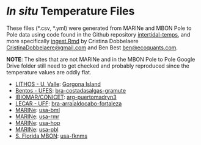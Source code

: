 *In situ* Temperature Files
================

These files (*.csv, *.yml) were generated from MARINe and MBON Pole to Pole
data using code found in the Github repository
[intertidal-temps](https://github.com/marinebon/intertidal-temps), and
more specifically
[ingest.Rmd](https://github.com/marinebon/intertidal-temps/blob/main/ingest.Rmd)
by Cristina Dobbelaere <CristinaDobbelaere@gmail.com> and Ben Best
<ben@ecoquants.com>.

**NOTE**: The sites that are not MARINe and in the MBON Pole to Pole Google Drive
folder still need to get checked and probably reproduced since the
temperature values are oddly flat.

  - [LITHOS - U. Valle](https://lithos.correounivalle.edu.co/):
    [Gorgona Island](https://marinebon.org/p2p/z_col-islagorgona-laventana.html)
  - [Bentos - UFES](http://bentos.ufes.br/):
    [bra-costadasalgas-gramute](https://marinebon.org/p2p/z_bra-costadasalgas-gramute.html)
  - [IBIOMAR/CONICET](https://www.larbim.com.ar/):
    [arg-puertomadryn3](https://marinebon.org/p2p/z_arg-puertomadryn3.html)
  - [LECAR - UFF](http://www.lecar.uff.br/index.html):
    [bra-arraialdocabo-fortaleza](https://marinebon.org/p2p/z_bra-arraialdocabo-fortaleza.html)
  - [MARINe](https://marine.ucsc.edu/sitepages/bodega.html):
    [usa-bml](https://marinebon.org/p2p/z_usa-bml.html)
  - [MARINe](https://marine.ucsc.edu/sitepages/cambria.html):
    [usa-rmr](https://marinebon.org/p2p/z_usa-rmr.html)
  - [MARINe](https://marine.ucsc.edu/sitepages/hopkins.html):
    [usa-hop](https://marinebon.org/p2p/z_usa-hop.html)
  - [MARINe](https://marine.ucsc.edu/sitepages/piedrasblancas.html):
    [usa-pbl](https://marinebon.org/p2p/z_usa-pbl.html)
  - [S. Florida MBON](https://marinebon.org/pages/sfmbon/):
    [usa-fknms](https://marinebon.org/p2p/z_usa-fknms.html)
